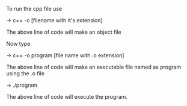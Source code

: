 To run the cpp file use

-> c++ -c [filename with it's extension]

The above line of code will make an object file 

Now type 

-> c++ -o program [file name with .o extension]

The above line of code will make an executable file named as program using the .o file

-> ./program 

The above line of code will execute the program.

